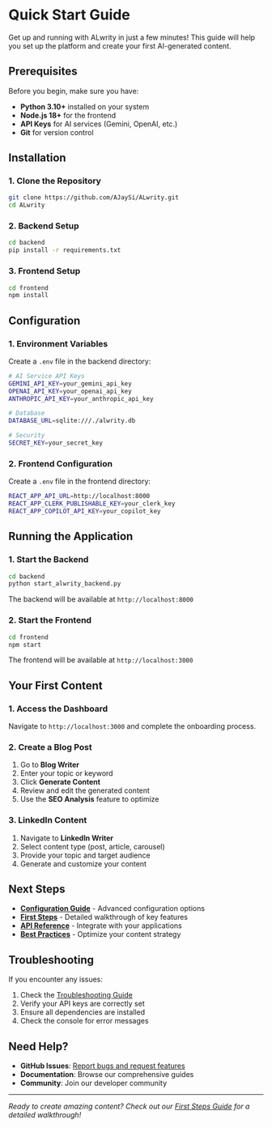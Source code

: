 # Quick Start Guide

Get up and running with ALwrity in just a few minutes! This guide will help you set up the platform and create your first AI-generated content.

## Prerequisites

Before you begin, make sure you have:

- **Python 3.10+** installed on your system
- **Node.js 18+** for the frontend
- **API Keys** for AI services (Gemini, OpenAI, etc.)
- **Git** for version control

## Installation

### 1. Clone the Repository

```bash
git clone https://github.com/AJaySi/ALwrity.git
cd ALwrity
```

### 2. Backend Setup

```bash
cd backend
pip install -r requirements.txt
```

### 3. Frontend Setup

```bash
cd frontend
npm install
```

## Configuration

### 1. Environment Variables

Create a `.env` file in the backend directory:

```bash
# AI Service API Keys
GEMINI_API_KEY=your_gemini_api_key
OPENAI_API_KEY=your_openai_api_key
ANTHROPIC_API_KEY=your_anthropic_api_key

# Database
DATABASE_URL=sqlite:///./alwrity.db

# Security
SECRET_KEY=your_secret_key
```

### 2. Frontend Configuration

Create a `.env` file in the frontend directory:

```bash
REACT_APP_API_URL=http://localhost:8000
REACT_APP_CLERK_PUBLISHABLE_KEY=your_clerk_key
REACT_APP_COPILOT_API_KEY=your_copilot_key
```

## Running the Application

### 1. Start the Backend

```bash
cd backend
python start_alwrity_backend.py
```

The backend will be available at `http://localhost:8000`

### 2. Start the Frontend

```bash
cd frontend
npm start
```

The frontend will be available at `http://localhost:3000`

## Your First Content

### 1. Access the Dashboard

Navigate to `http://localhost:3000` and complete the onboarding process.

### 2. Create a Blog Post

1. Go to **Blog Writer**
2. Enter your topic or keyword
3. Click **Generate Content**
4. Review and edit the generated content
5. Use the **SEO Analysis** feature to optimize

### 3. LinkedIn Content

1. Navigate to **LinkedIn Writer**
2. Select content type (post, article, carousel)
3. Provide your topic and target audience
4. Generate and customize your content

## Next Steps

- **[Configuration Guide](configuration.md)** - Advanced configuration options
- **[First Steps](first-steps.md)** - Detailed walkthrough of key features
- **[API Reference](../api/overview.md)** - Integrate with your applications
- **[Best Practices](../guides/best-practices.md)** - Optimize your content strategy

## Troubleshooting

If you encounter any issues:

1. Check the [Troubleshooting Guide](../guides/troubleshooting.md)
2. Verify your API keys are correctly set
3. Ensure all dependencies are installed
4. Check the console for error messages

## Need Help?

- **GitHub Issues**: [Report bugs and request features](https://github.com/AJaySi/ALwrity/issues)
- **Documentation**: Browse our comprehensive guides
- **Community**: Join our developer community

---

*Ready to create amazing content? Check out our [First Steps Guide](first-steps.md) for a detailed walkthrough!*
